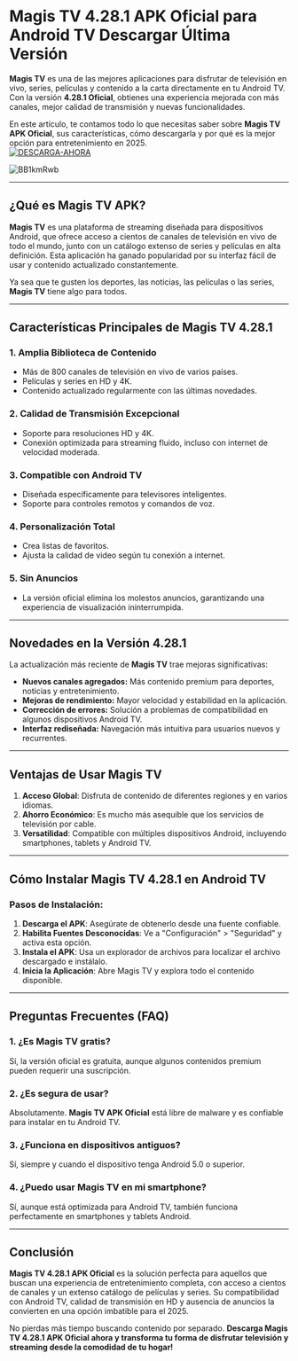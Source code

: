 # **Magis TV 4.28.1 APK Oficial para Android TV Descargar Última Versión**  

**Magis TV** es una de las mejores aplicaciones para disfrutar de televisión en vivo, series, películas y contenido a la carta directamente en tu Android TV. Con la versión **4.28.1 Oficial**, obtienes una experiencia mejorada con más canales, mejor calidad de transmisión y nuevas funcionalidades.  

En este artículo, te contamos todo lo que necesitas saber sobre **Magis TV APK Oficial**, sus características, cómo descargarla y por qué es la mejor opción para entretenimiento en 2025.  
[![DESCARGA-AHORA](https://github.com/user-attachments/assets/b490da07-7cfb-4183-8144-6fb9ed8b238b)](https://bom.so/7ktmGn)

![BB1kmRwb](https://github.com/user-attachments/assets/098799bb-bf41-48d8-8382-89e563c2c84e)

---

## **¿Qué es Magis TV APK?**  

**Magis TV** es una plataforma de streaming diseñada para dispositivos Android, que ofrece acceso a cientos de canales de televisión en vivo de todo el mundo, junto con un catálogo extenso de series y películas en alta definición. Esta aplicación ha ganado popularidad por su interfaz fácil de usar y contenido actualizado constantemente.  

Ya sea que te gusten los deportes, las noticias, las películas o las series, **Magis TV** tiene algo para todos.  

---

## **Características Principales de Magis TV 4.28.1**  

### **1. Amplia Biblioteca de Contenido**  
- Más de 800 canales de televisión en vivo de varios países.  
- Películas y series en HD y 4K.  
- Contenido actualizado regularmente con las últimas novedades.  

### **2. Calidad de Transmisión Excepcional**  
- Soporte para resoluciones HD y 4K.  
- Conexión optimizada para streaming fluido, incluso con internet de velocidad moderada.  

### **3. Compatible con Android TV**  
- Diseñada específicamente para televisores inteligentes.  
- Soporte para controles remotos y comandos de voz.  

### **4. Personalización Total**  
- Crea listas de favoritos.  
- Ajusta la calidad de video según tu conexión a internet.  

### **5. Sin Anuncios**  
- La versión oficial elimina los molestos anuncios, garantizando una experiencia de visualización ininterrumpida.  

---

## **Novedades en la Versión 4.28.1**  

La actualización más reciente de **Magis TV** trae mejoras significativas:  
- **Nuevos canales agregados:** Más contenido premium para deportes, noticias y entretenimiento.  
- **Mejoras de rendimiento:** Mayor velocidad y estabilidad en la aplicación.  
- **Corrección de errores:** Solución a problemas de compatibilidad en algunos dispositivos Android TV.  
- **Interfaz rediseñada:** Navegación más intuitiva para usuarios nuevos y recurrentes.  

---

## **Ventajas de Usar Magis TV**  

1. **Acceso Global**: Disfruta de contenido de diferentes regiones y en varios idiomas.  
2. **Ahorro Económico**: Es mucho más asequible que los servicios de televisión por cable.  
3. **Versatilidad**: Compatible con múltiples dispositivos Android, incluyendo smartphones, tablets y Android TV.  

---

## **Cómo Instalar Magis TV 4.28.1 en Android TV**  

### **Pasos de Instalación:**  
1. **Descarga el APK**: Asegúrate de obtenerlo desde una fuente confiable.  
2. **Habilita Fuentes Desconocidas**: Ve a "Configuración" > "Seguridad" y activa esta opción.  
3. **Instala el APK**: Usa un explorador de archivos para localizar el archivo descargado e instálalo.  
4. **Inicia la Aplicación**: Abre Magis TV y explora todo el contenido disponible.  

---

## **Preguntas Frecuentes (FAQ)**  

### **1. ¿Es Magis TV gratis?**  
Sí, la versión oficial es gratuita, aunque algunos contenidos premium pueden requerir una suscripción.  

### **2. ¿Es segura de usar?**  
Absolutamente. **Magis TV APK Oficial** está libre de malware y es confiable para instalar en tu Android TV.  

### **3. ¿Funciona en dispositivos antiguos?**  
Sí, siempre y cuando el dispositivo tenga Android 5.0 o superior.  

### **4. ¿Puedo usar Magis TV en mi smartphone?**  
Sí, aunque está optimizada para Android TV, también funciona perfectamente en smartphones y tablets Android.  

---

## **Conclusión**  

**Magis TV 4.28.1 APK Oficial** es la solución perfecta para aquellos que buscan una experiencia de entretenimiento completa, con acceso a cientos de canales y un extenso catálogo de películas y series. Su compatibilidad con Android TV, calidad de transmisión en HD y ausencia de anuncios la convierten en una opción imbatible para el 2025.  

No pierdas más tiempo buscando contenido por separado. **Descarga Magis TV 4.28.1 APK Oficial ahora y transforma tu forma de disfrutar televisión y streaming desde la comodidad de tu hogar!**  
